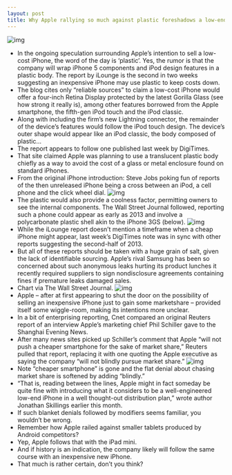 ```yaml
---
layout: post
title: Why Apple rallying so much against plastic foreshadows a low-end iPhone
---
```

![img](http://media.idownloadblog.com/wp-content/uploads/2013/01/budget-iphone-3-5x.jpg)
* In the ongoing speculation surrounding Apple’s intention to sell a low-cost iPhone, the word of the day is ‘plastic’. Yes, the rumor is that the company will wrap iPhone 5 components and iPod design features in a plastic body. The report by iLounge is the second in two weeks suggesting an inexpensive iPhone may use plastic to keep costs down.
* The blog cites only “reliable sources” to claim a low-cost iPhone would offer a four-inch Retina Display protected by the latest Gorilla Glass (see how strong it really is), among other features borrowed from the Apple smartphone, the fifth-gen iPod touch and the iPod classic.
* Along with including the firm’s new Lightning connector, the remainder of the device’s features would follow the iPod touch design. The device’s outer shape would appear like an iPod classic, the body composed of plastic…
* The report appears to follow one published last week by DigiTimes.
* That site claimed Apple was planning to use a translucent plastic body chiefly as a way to avoid the cost of a glass or metal enclosure found on standard iPhones.
* From the original iPhone introduction: Steve Jobs poking fun of reports of the then unreleased iPhone being a cross between an iPod, a cell phone and the click wheel dial.
![img](http://media.idownloadblog.com/wp-content/uploads/2012/06/January-2007-iPhone-introduction-iPhone-meets-iPod-slide.jpg)
* The plastic would also provide a coolness factor, permitting owners to see the internal components. The Wall Street Journal followed, reporting such a phone could appear as early as 2013 and involve a polycarbonate plastic shell akin to the iPhone 3GS (below).
![img](http://media.idownloadblog.com/wp-content/uploads/2013/01/3gs-up-close.jpg)
* While the iLounge report doesn’t mention a timeframe when a cheap iPhone might appear, last week’s DigiTimes note was in sync with other reports suggesting the second-half of 2013.
* But all of these reports should be taken with a huge grain of salt, given the lack of identifiable sourcing. Apple’s rival Samsung has been so concerned about such anonymous leaks hurting its product lunches it recently required suppliers to sign nondisclosure agreements containing fines if premature leaks damaged sales.
* Chart via The Wall Street Journal.
![img](http://media.idownloadblog.com/wp-content/uploads/2013/01/Budget-phones-vs-iPhone.jpg)
* Apple – after at first appearing to shut the door on the possibility of selling an inexpensive iPhone just to gain some marketshare – provided itself some wiggle-room, making its intentions more unclear.
* In a bit of enterprising reporting, Cnet compared an original Reuters report of an interview Apple’s marketing chief Phil Schiller gave to the Shanghai Evening News.
* After many news sites picked up Schiller’s comment that Apple “will not push a cheaper smartphone for the sake of market share,” Reuters pulled that report, replacing it with one quoting the Apple executive as saying the company “will not blindly pursue market share.”
![img](http://media.idownloadblog.com/wp-content/uploads/2013/01/iPhone6-004.jpg)
* Note “cheaper smartphone” is gone and the flat denial about chasing market share is softened by adding “blindly.”
* “That is, reading between the lines, Apple might in fact someday be quite fine with introducing what it considers to be a well-engineered low-end iPhone in a well thought-out distribution plan,” wrote author Jonathan Skillings earlier this month.
* If such blanket denials followed by modifiers seems familiar, you wouldn’t be wrong.
* Remember how Apple railed against smaller tablets produced by Android competitors?
* Yep, Apple follows that with the iPad mini.
* And if history is an indication, the company likely will follow the same course with an inexpensive new iPhone.
* That much is rather certain, don’t you think?

